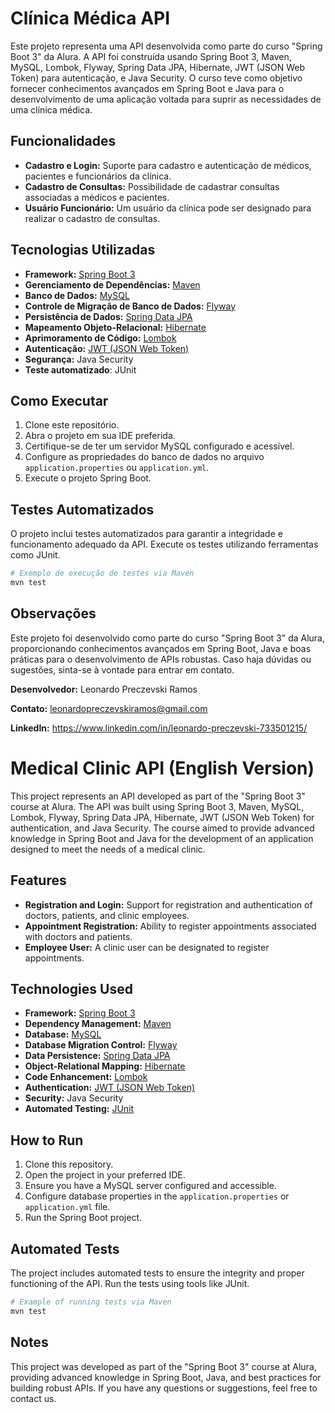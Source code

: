 # Clínica Médica API

Este projeto representa uma API desenvolvida como parte do curso "Spring Boot 3" da Alura. A API foi construída usando Spring Boot 3, Maven, MySQL, Lombok, Flyway, Spring Data JPA, Hibernate, JWT (JSON Web Token) para autenticação, e Java Security. O curso teve como objetivo fornecer conhecimentos avançados em Spring Boot e Java para o desenvolvimento de uma aplicação voltada para suprir as necessidades de uma clínica médica.

## Funcionalidades

- **Cadastro e Login:** Suporte para cadastro e autenticação de médicos, pacientes e funcionários da clínica.
- **Cadastro de Consultas:** Possibilidade de cadastrar consultas associadas a médicos e pacientes.
- **Usuário Funcionário:** Um usuário da clínica pode ser designado para realizar o cadastro de consultas.

## Tecnologias Utilizadas

- **Framework:** [Spring Boot 3](https://spring.io/projects/spring-boot)
- **Gerenciamento de Dependências:** [Maven](https://maven.apache.org/)
- **Banco de Dados:** [MySQL](https://www.mysql.com/)
- **Controle de Migração de Banco de Dados:** [Flyway](https://flywaydb.org/)
- **Persistência de Dados:** [Spring Data JPA](https://spring.io/projects/spring-data-jpa)
- **Mapeamento Objeto-Relacional:** [Hibernate](https://hibernate.org/)
- **Aprimoramento de Código:** [Lombok](https://projectlombok.org/)
- **Autenticação:** [JWT (JSON Web Token)](https://jwt.io/)
- **Segurança:** Java Security
- **Teste automatizado**: JUnit


## Como Executar

1. Clone este repositório.
2. Abra o projeto em sua IDE preferida.
3. Certifique-se de ter um servidor MySQL configurado e acessível.
4. Configure as propriedades do banco de dados no arquivo `application.properties` ou `application.yml`.
5. Execute o projeto Spring Boot.

## Testes Automatizados

O projeto inclui testes automatizados para garantir a integridade e funcionamento adequado da API. Execute os testes utilizando ferramentas como JUnit.

```bash
# Exemplo de execução de testes via Maven
mvn test
```

## Observações

Este projeto foi desenvolvido como parte do curso "Spring Boot 3" da Alura, proporcionando conhecimentos avançados em Spring Boot, Java e boas práticas para o desenvolvimento de APIs robustas. Caso haja dúvidas ou sugestões, sinta-se à vontade para entrar em contato.

**Desenvolvedor:** Leonardo Preczevski Ramos

**Contato:** leonardopreczevskiramos@gmail.com

**LinkedIn:** https://www.linkedin.com/in/leonardo-preczevski-733501215/

# Medical Clinic API (English Version)

This project represents an API developed as part of the "Spring Boot 3" course at Alura. The API was built using Spring Boot 3, Maven, MySQL, Lombok, Flyway, Spring Data JPA, Hibernate, JWT (JSON Web Token) for authentication, and Java Security. The course aimed to provide advanced knowledge in Spring Boot and Java for the development of an application designed to meet the needs of a medical clinic.

## Features

- **Registration and Login:** Support for registration and authentication of doctors, patients, and clinic employees.
- **Appointment Registration:** Ability to register appointments associated with doctors and patients.
- **Employee User:** A clinic user can be designated to register appointments.

## Technologies Used

- **Framework:** [Spring Boot 3](https://spring.io/projects/spring-boot)
- **Dependency Management:** [Maven](https://maven.apache.org/)
- **Database:** [MySQL](https://www.mysql.com/)
- **Database Migration Control:** [Flyway](https://flywaydb.org/)
- **Data Persistence:** [Spring Data JPA](https://spring.io/projects/spring-data-jpa)
- **Object-Relational Mapping:** [Hibernate](https://hibernate.org/)
- **Code Enhancement:** [Lombok](https://projectlombok.org/)
- **Authentication:** [JWT (JSON Web Token)](https://jwt.io/)
- **Security:** Java Security
- **Automated Testing:** [JUnit](https://junit.org/)

## How to Run

1. Clone this repository.
2. Open the project in your preferred IDE.
3. Ensure you have a MySQL server configured and accessible.
4. Configure database properties in the `application.properties` or `application.yml` file.
5. Run the Spring Boot project.

## Automated Tests

The project includes automated tests to ensure the integrity and proper functioning of the API. Run the tests using tools like JUnit.

```bash
# Example of running tests via Maven
mvn test
```

## Notes

This project was developed as part of the "Spring Boot 3" course at Alura, providing advanced knowledge in Spring Boot, Java, and best practices for building robust APIs. If you have any questions or suggestions, feel free to contact us.

